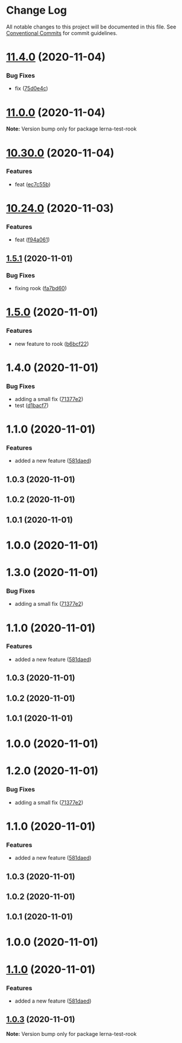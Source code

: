 # Change Log

All notable changes to this project will be documented in this file.
See [Conventional Commits](https://conventionalcommits.org) for commit guidelines.

# [11.4.0](https://github.com/andrewmtam/lerna-test/compare/v11.3.2...v11.4.0) (2020-11-04)


### Bug Fixes

* fix ([75d0e4c](https://github.com/andrewmtam/lerna-test/commit/75d0e4c2c5b705c3598aad893f006e767ea403fa))





# [11.0.0](https://github.com/andrewmtam/lerna-test/compare/v10.31.3...v11.0.0) (2020-11-04)

**Note:** Version bump only for package lerna-test-rook





# [10.30.0](https://github.com/andrewmtam/lerna-test/compare/v10.29.2...v10.30.0) (2020-11-04)


### Features

* feat ([ec7c55b](https://github.com/andrewmtam/lerna-test/commit/ec7c55b5ba6f1a34ed2a16c507aa56a0f3730dbc))





# [10.24.0](https://github.com/andrewmtam/lerna-test/compare/v10.23.1...v10.24.0) (2020-11-03)


### Features

* feat ([f94a061](https://github.com/andrewmtam/lerna-test/commit/f94a06107c7d1301948934898b25d30dfaf9f185))





## [1.5.1](https://github.com/andrewmtam/lerna-test/compare/lerna-test-rook@1.5.0...lerna-test-rook@1.5.1) (2020-11-01)


### Bug Fixes

* fixing rook ([fa7bd60](https://github.com/andrewmtam/lerna-test/commit/fa7bd605e363560cbca16fdfd6e14abf00cdbf1e))





# [1.5.0](https://github.com/andrewmtam/lerna-test/compare/lerna-test-rook@1.4.0...lerna-test-rook@1.5.0) (2020-11-01)


### Features

* new feature to rook ([b6bcf22](https://github.com/andrewmtam/lerna-test/commit/b6bcf224dd28cb5a51e29d1455373bb2a6c1a960))





# 1.4.0 (2020-11-01)


### Bug Fixes

* adding a small fix ([71377e2](https://github.com/andrewmtam/lerna-test/commit/71377e2bcf245402ac70f89014537fa655d3c2e0))
* test ([d1bacf7](https://github.com/andrewmtam/lerna-test/commit/d1bacf79a13c20d416d890295eb670a9c8ac5a08))



# 1.1.0 (2020-11-01)


### Features

* added a new feature ([581daed](https://github.com/andrewmtam/lerna-test/commit/581daed3a7b12c36a13e91817c2fa868bbe71aa2))



## 1.0.3 (2020-11-01)



## 1.0.2 (2020-11-01)



## 1.0.1 (2020-11-01)



# 1.0.0 (2020-11-01)





# 1.3.0 (2020-11-01)


### Bug Fixes

* adding a small fix ([71377e2](https://github.com/andrewmtam/lerna-test/commit/71377e2bcf245402ac70f89014537fa655d3c2e0))



# 1.1.0 (2020-11-01)


### Features

* added a new feature ([581daed](https://github.com/andrewmtam/lerna-test/commit/581daed3a7b12c36a13e91817c2fa868bbe71aa2))



## 1.0.3 (2020-11-01)



## 1.0.2 (2020-11-01)



## 1.0.1 (2020-11-01)



# 1.0.0 (2020-11-01)





# 1.2.0 (2020-11-01)


### Bug Fixes

* adding a small fix ([71377e2](https://github.com/andrewmtam/lerna-test/commit/71377e2bcf245402ac70f89014537fa655d3c2e0))



# 1.1.0 (2020-11-01)


### Features

* added a new feature ([581daed](https://github.com/andrewmtam/lerna-test/commit/581daed3a7b12c36a13e91817c2fa868bbe71aa2))



## 1.0.3 (2020-11-01)



## 1.0.2 (2020-11-01)



## 1.0.1 (2020-11-01)



# 1.0.0 (2020-11-01)





# [1.1.0](https://github.com/andrewmtam/lerna-test/compare/v1.0.3...v1.1.0) (2020-11-01)


### Features

* added a new feature ([581daed](https://github.com/andrewmtam/lerna-test/commit/581daed3a7b12c36a13e91817c2fa868bbe71aa2))





## [1.0.3](https://github.com/andrewmtam/lerna-test/compare/v1.0.2...v1.0.3) (2020-11-01)

**Note:** Version bump only for package lerna-test-rook
